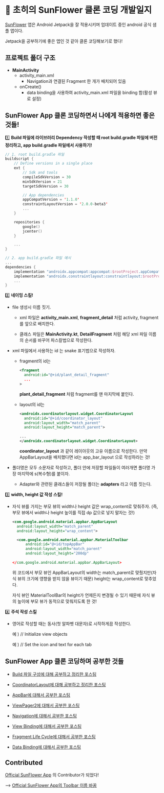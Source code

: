 # 🌻 초히의 SunFlower 클론 코딩 개발일지

[SunFlower](https://github.com/android/sunflower) 앱은 Android Jetpack을 잘 적용시키며 업데이트 중인 android 공식 샘플 앱이다.

Jetpack을 공부하기에 좋은 앱인 것 같아 클론 코딩해보기로 했다!

## 프로젝트 폴더 구조

* __MainActivity__
    * activity_main.xml
        * Navigation과 연결된 Fragment 한 개가 배치되어 있음
    * onCreate()
        * data binding을 사용하여 activity_main.xml 파일을 binding 함(활성 뷰로 설정)

## SunFlower App 클론 코딩하면서 나에게 적용하면 좋은 것들!

1️⃣ __Build 파일에 라이브러리 Dependency 작성할 때 root build.gradle 파일에 버전 정리하고, app build.gradle 파일에서 사용하기!__

 ~~~kotlin
 // 1. root build.gradle 파일 
 buildscript {
     // Define versions in a single place
     ext {
         // Sdk and tools
         compileSdkVersion = 30
         minSdkVersion = 21
         targetSdkVersion = 30

         // App dependencies
         appCompatVersion = '1.1.0'
         constraintLayoutVersion = '2.0.0-beta3'
         ...
     }

     repositories {
         google()
         jcenter()
     }

     ...
 }
 ~~~

 ~~~kotlin
 // 2. app build.gradle 파일 예시
 ...
 dependencies {
     implementation "androidx.appcompat:appcompat:$rootProject.appCompatVersion"
     implementation "androidx.constraintlayout:constraintlayout:$rootProject.constraintLayoutVersion"
     ...
 }
 ~~~
    
2️⃣ __네이밍 스킬!__

* file 생성시 이름 짓기.

   * xml 파일은 __activity_main.xml__, __fragment_detail__ 처럼 activity, fragment를 앞으로 배치한다.
   
   * 클래스 파일은 __MainActivity.kt__, __DetailFragment__ 처럼 해당 xml 파일 이름의 순서를 바꾸어 파스칼법으로 작성한다.

* xml 파일에서 사용하는 id 는 snake 표기법으로 작성하자.

   * fragment의 id는 
   
      ~~~xml
      <fragment
        android:id="@+id/plant_detail_fragment"
        ...
      >
      ~~~
      
      __plant_detail_fragment__ 처럼 fragment를 맨 마지막에 붙인다.
   
   * layout의 id는
   
      ~~~xml
      <androidx.coordinatorlayout.widget.CoordinatorLayout
        android:id="@+id/coordinator_layout"
        android:layout_width="match_parent"
        android:layout_height="match_parent">
         
      ...
      </androidx.coordinatorlayout.widget.CoordinatorLayout>
      ~~~
      
      __coordinator_layout__ 과 같이 레이아웃의 고유 이름으로 작성한다. 만약 AppBarLayout을 배치했다면 id는 app_bar_layout 으로 작성하라는 것!
      
* 폴더명은 모두 소문자로 작성하고, 폴더 안에 저장할 파일들이 여러개면 폴더명 가장 마지막에 s(복수형)를 붙이자.

   * Adapter와 관련된 클래스들이 저장될 폴더는 __adapters__ 라고 이름 짓는다.
      
3️⃣ __width, height 값 작성 스킬!__

   * 자식 뷰를 가지는 부모 뷰의 width나 height 값은 wrap_content로 맞춰주자. (즉, 부모 뷰에서 width나 height 높이를 직접 dp 값으로 넣지 말자는 것!)
   
      ~~~xml
      <com.google.android.material.appbar.AppBarLayout
        android:layout_width="match_parent"
        android:layout_height="wrap_content">

        <com.google.android.material.appbar.MaterialToolbar
            android:id="@+id/topAppBar"
            android:layout_width="match_parent"
            android:layout_height="200dp"
                                                            
      </com.google.android.material.appbar.AppBarLayout>
      ~~~
      
      위 코드에서 부모 뷰인 AppBarLayout의 width는 match_parent로 맞췄지만(자식 뷰의 크기에 영향을 받지 않을 뷰이기 때문) height는 wrap_content로 맞추었다.
      
      자식 뷰인 MaterialToolBar의 height가 언제든지 변경될 수 있기 때문에 자식 뷰의 높이에 부모 뷰가 동적으로 맞춰지도록 한 것!
 
4️⃣ __주석 작성 스킬__

   * 영어로 작성할 때는 동사(첫 알파벳 대문자)로 시작하게끔 작성한다.
   
      예 ) // Initialize view objects
      
      예 ) // Set the icon and text for each tab

## SunFlower App 클론 코딩하며 공부한 것들

* [Build 파일 구성에 대해 공부하고 정리한 포스팅](https://choheeis.github.io/newblog//articles/2020-07/AppBuild)

* [CoordinatorLayout에 대해 공부하고 정리한 포스팅](https://choheeis.github.io/newblog//articles/2020-07/CoordinatorLayout)

* [AppBar에 대해서 공부한 포스팅](https://choheeis.github.io/newblog//articles/2020-10/AppBar)
   
* [ViewPager2에 대해서 공부한 포스팅](https://choheeis.github.io/newblog//articles/2020-08/ViewPager2)

* [Navigation에 대해서 공부한 포스팅](https://choheeis.github.io/newblog//articles/2020-08/navigation)

* [View Binding에 대해서 공부한 포스팅](https://choheeis.github.io/newblog//articles/2020-09/viewBinding)

* [Fragment Life Cycle에 대해서 공부한 포스팅](https://choheeis.github.io/newblog//articles/2020-09/fragment)

* [Data Binding에 대해서 공부한 포스팅](https://choheeis.github.io/newblog//articles/2020-10/dataBinding)

## Contributed

[Official SunFlower App](https://github.com/android/sunflower) 의 Contributor가 되었다!

--> [Official SunFlower App의 Toolbar 이름 바꿈](https://github.com/android/sunflower/pull/669)


